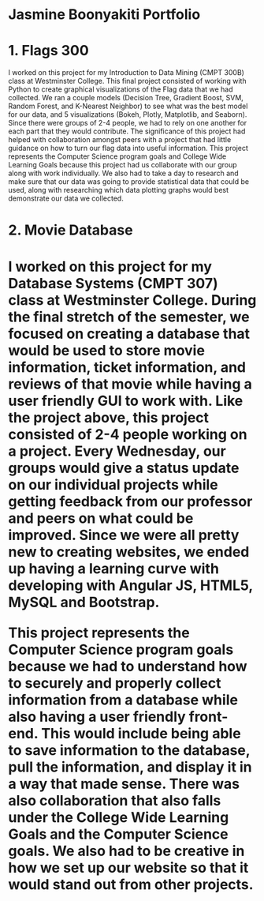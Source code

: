 # Jasmine Boonyakiti Portfolio

<h1><b>1. Flags 300</b></h1>

I worked on this project for my Introduction to Data Mining (CMPT 300B) class at Westminster College. This final project consisted of working with Python to create graphical visualizations of the Flag data that we had collected. We ran a couple models (Decision Tree, Gradient Boost, SVM, Random Forest, and K-Nearest Neighbor) to see what was the best model for our data, and 5 visualizations (Bokeh, Plotly, Matplotlib, and Seaborn). Since there were groups of 2-4 people, we had to rely on one another for each part that they would contribute. The significance of this project had helped with collaboration amongst peers with a project that had little guidance on how to turn our flag data into useful information. This project represents the Computer Science program goals and College Wide Learning Goals because this project had us collaborate with our group along with work individually. We also had to take a day to research and make sure that our data was going to provide statistical data that could be used, along with researching which data plotting graphs would best demonstrate our data we collected.

<h1><b>2. Movie Database </b><h1>

I worked on this project for my Database Systems (CMPT 307) class at Westminster College. During the final stretch of the semester, we focused on creating a database that would be used to store movie information, ticket information, and reviews of that movie while having a user friendly GUI to work with. Like the project above, this project consisted of 2-4 people working on a project. Every Wednesday, our groups would give a status update on our individual projects while getting feedback from our professor and peers on what could be improved. Since we were all pretty new to creating websites, we ended up having a learning curve with developing with Angular JS, HTML5, MySQL and Bootstrap.

This project represents the Computer Science program goals because we had to understand how to securely and properly collect information from a database while also having a user friendly front-end. This would include being able to save information to the database, pull the information, and display it in a way that made sense. There was also collaboration that also falls under the College Wide Learning Goals and the Computer Science goals. We also had to be creative in how we set up our website so that it would stand out from other projects. 

